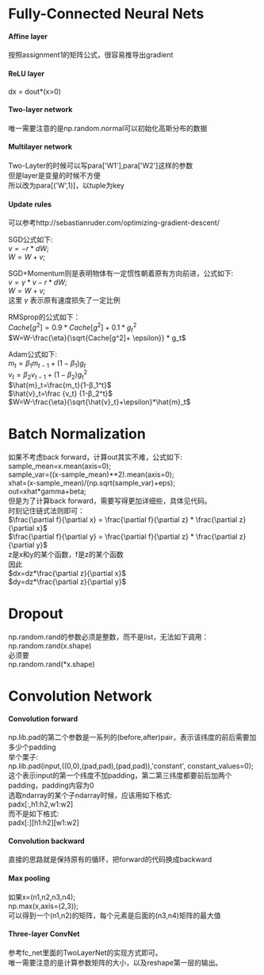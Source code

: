 # Fully-Connected Neural Nets
#### Affine layer
按照assignment1的矩阵公式，很容易推导出gradient  
#### ReLU layer
dx = dout*(x>0)  
#### Two-layer network
唯一需要注意的是np.random.normal可以初始化高斯分布的数据  
#### Multilayer network
Two-Layter的时候可以写para['W1'],para['W2']这样的参数  
但是layer是变量的时候不方便  
所以改为para[('W',1)]，以tuple为key  
#### Update rules
可以参考http://sebastianruder.com/optimizing-gradient-descent/  

SGD公式如下:  
$v=- r * dW;$  
$W=W+v;$  

SGD+Momentum则是表明物体有一定惯性朝着原有方向前进，公式如下:  
$v=\gamma *v-r * dW;$  
$W=W+v;$  
这里 $\gamma$ 表示原有速度损失了一定比例  

RMSprop的公式如下：  
$Cache[g^2]=0.9*Cache[g^2]+0.1*g_t^2$  
$W=W-\frac{\eta}{\sqrt{Cache[g^2]+ \epsilon}} * g_t$  

Adam公式如下:  
$m_t=β_1m_{t−1}+(1−β_1)g_t$  
$v_t=β_2v_{t−1}+(1−β_2)g_t^2$  
$\hat{m}_t=\frac{m_t}{1-β_1^t}$  
$\hat{v}_t=\frac {v_t} {1-β_2^t}$  
$W=W-\frac{\eta}{\sqrt{\hat{v}_t}+\epsilon}*\hat{m}_t$

# Batch Normalization
如果不考虑back forward，计算out其实不难，公式如下:  
sample_mean=x.mean(axis=0);  
sample_var=((x-sample_mean)\*\*2).mean(axis=0);  
xhat=(x-sample_mean)/(np.sqrt(sample_var)+eps);  
out=xhat*gamma+beta;  
但是为了计算back forward，需要写得更加详细些，具体见代码。  
时刻记住链式法则即可：  
$\frac{\partial f}{\partial x} = \frac{\partial f}{\partial z} * \frac{\partial z}{\partial x}$   
$\frac{\partial f}{\partial y} = \frac{\partial f}{\partial z} * \frac{\partial z}{\partial y}$   
z是x和y的某个函数，f是z的某个函数  
因此  
$dx=dz*\frac{\partial z}{\partial x}$  
$dy=dz*\frac{\partial z}{\partial y}$  
# Dropout
np.random.rand的参数必须是整数，而不是list，无法如下调用：  
np.random.rand(x.shape)  
必须要  
np.random.rand(*x.shape)  

# Convolution Network
#### Convolution forward
np.lib.pad的第二个参数是一系列的(before,after)pair，表示该纬度的前后需要加多少个padding  
举个栗子:  
np.lib.pad(input,((0,0),(pad,pad),(pad,pad)),'constant', constant_values=0);  
这个表示input的第一个纬度不加padding，第二第三纬度都要前后加两个padding，padding内容为0  
选取ndarray的某个子ndarray时候，应该用如下格式:  
padx[:,h1:h2,w1:w2]  
而不是如下格式:  
padx[:][h1:h2][w1:w2]  

#### Convolution backward
直接的思路就是保持原有的循环，把forward的代码换成backward  

#### Max pooling
如果x=(n1,n2,n3,n4);  
np.max(x,axis=(2,3));  
可以得到一个(n1,n2)的矩阵，每个元素是后面的(n3,n4)矩阵的最大值  

#### Three-layer ConvNet
参考fc_net里面的TwoLayerNet的实现方式即可。  
唯一需要注意的是计算参数矩阵的大小，以及reshape第一层的输出。  
